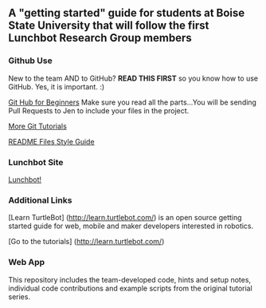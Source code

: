 ## A "getting started" guide for students at Boise State University that will follow the first Lunchbot Research Group members

### Github Use 
New to the team AND to GitHub? **READ THIS FIRST** so you know how to use GitHub. Yes, it is important. :) 

[Git Hub for Beginners](http://readwrite.com/2013/09/30/understanding-github-a-journey-for-beginners-part-1) Make sure you read all the parts...You will be sending Pull Requests to Jen to include your files in the project.

[More Git Tutorials](https://guides.github.com/)

[README Files Style Guide](https://help.github.com/articles/markdown-basics/)

### Lunchbot Site
[Lunchbot!](http://www.lunchbot.online/)

### Additional Links

[Learn TurtleBot] (http://learn.turtlebot.com/) is an open source getting started guide for web, mobile and maker developers interested in robotics.

[Go to the tutorials] (http://learn.turtlebot.com/)

### Web App

This repository includes the team-developed code, hints and setup notes, individual code contributions and  example scripts from the original tutorial series.
